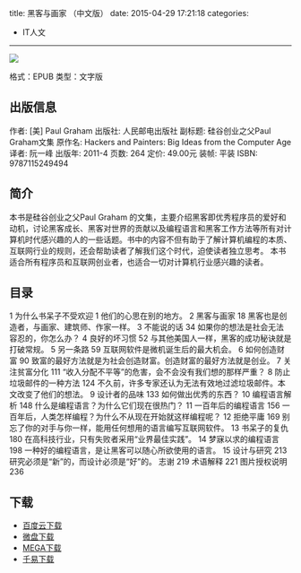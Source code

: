 title: 黑客与画家 （中文版）
date: 2015-04-29 17:21:18
categories:
  - IT人文
---

![](http://img3.douban.com/lpic/s4669554.jpg)

格式：EPUB
类型：文字版

<!--more-->

## 出版信息 ##

作者: [美] Paul Graham 
出版社: 人民邮电出版社
副标题: 硅谷创业之父Paul Graham文集
原作名: Hackers and Painters: Big Ideas from the Computer Age
译者: 阮一峰 
出版年: 2011-4
页数: 264
定价: 49.00元
装帧: 平装
ISBN: 9787115249494

## 简介 ##

本书是硅谷创业之父Paul Graham 的文集，主要介绍黑客即优秀程序员的爱好和动机，讨论黑客成长、黑客对世界的贡献以及编程语言和黑客工作方法等所有对计算机时代感兴趣的人的一些话题。书中的内容不但有助于了解计算机编程的本质、互联网行业的规则，还会帮助读者了解我们这个时代，迫使读者独立思考。
本书适合所有程序员和互联网创业者，也适合一切对计算机行业感兴趣的读者。

## 目录 ##

1 为什么书呆子不受欢迎	1
他们的心思在别的地方。
2 黑客与画家	18
黑客也是创造者，与画家、建筑师、作家一样。
3 不能说的话	34
如果你的想法是社会无法容忍的，你怎么办？
4 良好的坏习惯	52
与其他美国人一样，黑客的成功秘诀就是打破常规。
5 另一条路	59
互联网软件是微机诞生后的最大机会。
6 如何创造财富	90
致富的最好方法就是为社会创造财富。创造财富的最好方法就是创业。
7 关注贫富分化	111
“收入分配不平等”的危害，会不会没有我们想的那样严重？
8 防止垃圾邮件的一种方法	124
不久前，许多专家还认为无法有效地过滤垃圾邮件。本文改变了他们的想法。
9 设计者的品味	133
如何做出优秀的东西？
10 编程语言解析	148
什么是编程语言？为什么它们现在很热门？
11 一百年后的编程语言	156
一百年后，人类怎样编程？为什么不从现在开始就这样编程呢？
12 拒绝平庸	169
别忘了你的对手与你一样，能用任何想用的语言编写互联网软件。
13 书呆子的复仇	180
在高科技行业，只有失败者采用“业界最佳实践”。
14 梦寐以求的编程语言	198
一种好的编程语言，是让黑客可以随心所欲使用的语言。
15 设计与研究	213
研究必须是“新”的，而设计必须是“好”的。
志谢	219
术语解释	221
图片授权说明	236

## 下载 ##

* [百度云下载](http://pan.baidu.com/s/1mgBSDLI)
* [微盘下载](http://vdisk.weibo.com/s/aADaW4YROTBaB)
* [MEGA下载](https://mega.co.nz/#!KYdAHR4L!5kbMHIgh2FoFxyGsxpts_JDJp60n4SoT-LvbftDoATg)
* [千易下载](http://1000eb.com/1ggfx)
